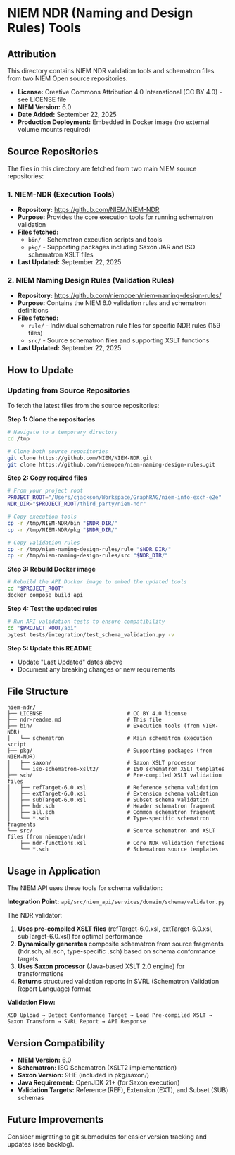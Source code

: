 # NIEM NDR (Naming and Design Rules) Tools

## Attribution

This directory contains NIEM NDR validation tools and schematron files from two NIEM Open source repositories.

- **License:** Creative Commons Attribution 4.0 International (CC BY 4.0) - see LICENSE file
- **NIEM Version:** 6.0
- **Date Added:** September 22, 2025
- **Production Deployment:** Embedded in Docker image (no external volume mounts required)

## Source Repositories

The files in this directory are fetched from two main NIEM source repositories:

### 1. NIEM-NDR (Execution Tools)
- **Repository:** https://github.com/NIEM/NIEM-NDR
- **Purpose:** Provides the core execution tools for running schematron validation
- **Files fetched:**
  - `bin/` - Schematron execution scripts and tools
  - `pkg/` - Supporting packages including Saxon JAR and ISO schematron XSLT files
- **Last Updated:** September 22, 2025

### 2. NIEM Naming Design Rules (Validation Rules)
- **Repository:** https://github.com/niemopen/niem-naming-design-rules/
- **Purpose:** Contains the NIEM 6.0 validation rules and schematron definitions
- **Files fetched:**
  - `rule/` - Individual schematron rule files for specific NDR rules (159 files)
  - `src/` - Source schematron files and supporting XSLT functions
- **Last Updated:** September 22, 2025

## How to Update

### Updating from Source Repositories

To fetch the latest files from the source repositories:

**Step 1: Clone the repositories**
```bash
# Navigate to a temporary directory
cd /tmp

# Clone both source repositories
git clone https://github.com/NIEM/NIEM-NDR.git
git clone https://github.com/niemopen/niem-naming-design-rules.git
```

**Step 2: Copy required files**
```bash
# From your project root
PROJECT_ROOT="/Users/cjackson/Workspace/GraphRAG/niem-info-exch-e2e"
NDR_DIR="$PROJECT_ROOT/third_party/niem-ndr"

# Copy execution tools
cp -r /tmp/NIEM-NDR/bin "$NDR_DIR/"
cp -r /tmp/NIEM-NDR/pkg "$NDR_DIR/"

# Copy validation rules
cp -r /tmp/niem-naming-design-rules/rule "$NDR_DIR/"
cp -r /tmp/niem-naming-design-rules/src "$NDR_DIR/"
```

**Step 3: Rebuild Docker image**
```bash
# Rebuild the API Docker image to embed the updated tools
cd "$PROJECT_ROOT"
docker compose build api
```

**Step 4: Test the updated rules**
```bash
# Run API validation tests to ensure compatibility
cd "$PROJECT_ROOT/api"
pytest tests/integration/test_schema_validation.py -v
```

**Step 5: Update this README**
- Update "Last Updated" dates above
- Document any breaking changes or new requirements

## File Structure

```
niem-ndr/
├── LICENSE                           # CC BY 4.0 license
├── ndr-readme.md                     # This file
├── bin/                              # Execution tools (from NIEM-NDR)
│   └── schematron                    # Main schematron execution script
├── pkg/                              # Supporting packages (from NIEM-NDR)
│   ├── saxon/                        # Saxon XSLT processor
│   └── iso-schematron-xslt2/         # ISO schematron XSLT templates
├── sch/                              # Pre-compiled XSLT validation files
│   ├── refTarget-6.0.xsl             # Reference schema validation
│   ├── extTarget-6.0.xsl             # Extension schema validation
│   ├── subTarget-6.0.xsl             # Subset schema validation
│   ├── hdr.sch                       # Header schematron fragment
│   ├── all.sch                       # Common schematron fragment
│   └── *.sch                         # Type-specific schematron fragments
└── src/                              # Source schematron and XSLT files (from niemopen/ndr)
    ├── ndr-functions.xsl             # Core NDR validation functions
    └── *.sch                         # Schematron source templates
```

## Usage in Application

The NIEM API uses these tools for schema validation:

**Integration Point:** `api/src/niem_api/services/domain/schema/validator.py`

The NDR validator:
1. **Uses pre-compiled XSLT files** (refTarget-6.0.xsl, extTarget-6.0.xsl, subTarget-6.0.xsl) for optimal performance
2. **Dynamically generates** composite schematron from source fragments (hdr.sch, all.sch, type-specific .sch) based on schema conformance targets
3. **Uses Saxon processor** (Java-based XSLT 2.0 engine) for transformations
4. **Returns** structured validation reports in SVRL (Schematron Validation Report Language) format

**Validation Flow:**
```
XSD Upload → Detect Conformance Target → Load Pre-compiled XSLT → Saxon Transform → SVRL Report → API Response
```

## Version Compatibility

- **NIEM Version:** 6.0
- **Schematron:** ISO Schematron (XSLT2 implementation)
- **Saxon Version:** 9HE (included in pkg/saxon/)
- **Java Requirement:** OpenJDK 21+ (for Saxon execution)
- **Validation Targets:** Reference (REF), Extension (EXT), and Subset (SUB) schemas

## Future Improvements

Consider migrating to git submodules for easier version tracking and updates (see backlog).